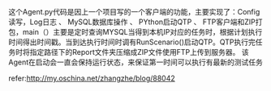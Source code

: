 这个Agent.py代码是因上一个项目写的一个客户端的功能，主要实现了：Config读写，Log日志 、 MySQL数据库操作 、 PYthon启动QTP 、 FTP客户端和ZIP打包，main（）主要是定时查询MYSQL当得到本机IP对应的任务时，根据计划执行时间得出时间戳。当到达执行时间时调有RunScenario()启动QTP。QTP执行完任务时将指定路径下的Report文件夹压缩成ZIP文件使用FTP上传到服务器。
该Agent在启动会一直会保持运行状态，来保证第一时间可以执行有最新的测试任务

refer:http://my.oschina.net/zhangzhe/blog/88042

